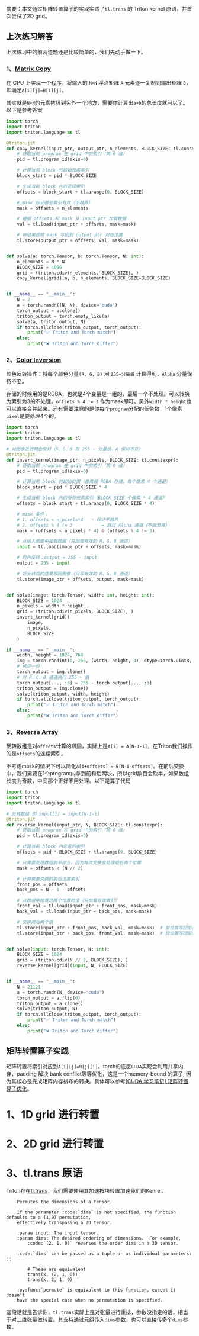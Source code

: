 摘要：本文通过矩阵转置算子的实现实践了`tl.trans` 的 Triton kernel 原语，并首次尝试了2D grid。

## 上次练习解答

上次练习中的前两道题还是比较简单的，我们先动手做一下。

### 1、[Matrix Copy](https://leetgpu.com/challenges/matrix-copy)

在 GPU 上实现一个程序，将输入的 `N×N` 浮点矩阵 `A` 元素逐一复制到输出矩阵 `B`，即满足`A[i][j]=B[i][j]`。

其实就是`N×N`的元素拷贝到另外一个地方，需要你计算出`a+b`的总长度就可以了。以下是参考答案

```Python
import torch
import triton
import triton.language as tl

@triton.jit
def copy_kernel(input_ptr, output_ptr, n_elements, BLOCK_SIZE: tl.constexpr):
    # 获取当前 program 在 grid 中的索引（第 0 维）
    pid = tl.program_id(axis=0)

    # 计算当前 block 的起始元素索引
    block_start = pid * BLOCK_SIZE

    # 生成当前 block 内的连续索引
    offsets = block_start + tl.arange(0, BLOCK_SIZE)

    # mask 标记哪些索引有效（不越界）
    mask = offsets < n_elements

    # 根据 offsets 和 mask 从 input_ptr 加载数据
    val = tl.load(input_ptr + offsets, mask=mask)

    # 将结果按照 mask 写回到 output_ptr 对应位置
    tl.store(output_ptr + offsets, val, mask=mask)


def solve(a: torch.Tensor, b: torch.Tensor, N: int):
    n_elements = N * N
    BLOCK_SIZE = 4096
    grid = (triton.cdiv(n_elements, BLOCK_SIZE), )
    copy_kernel[grid](a, b, n_elements, BLOCK_SIZE=BLOCK_SIZE)


if __name__ == "__main__":
    N = 2
    a = torch.randn((N, N), device='cuda')
    torch_output = a.clone()
    triton_output = torch.empty_like(a)
    solve(a, triton_output, N)
    if torch.allclose(triton_output, torch_output):
        print("✅ Triton and Torch match")
    else:
        print("❌ Triton and Torch differ")
```

### 2、[Color Inversion](https://leetgpu.com/challenges/color-inversion)

颜色反转操作：将每个颜色分量`(R, G, B)` 用 `255−分量值` 计算得到，`Alpha` 分量保持不变。

存储的时候用的是RGBA，也就是4个变量是一组的，最后一个不处理。可以转换为索引为3的不处理，`offsets % 4 != 3` 作为mask即可。另外`width * height`也可以直接合并起来。还有需要注意的是你每个`program`分配的任务数，1个像素`pixel`是要处理4个的。

```Python
import torch
import triton
import triton.language as tl

# 对图像进行颜色反转（R、G、B 取 255 - 分量值，A 保持不变）
@triton.jit
def invert_kernel(image_ptr, n_pixels, BLOCK_SIZE: tl.constexpr):
    # 获取当前 program 在 grid 中的索引（第 0 维）
    pid = tl.program_id(axis=0)

    # 计算当前 block 的起始位置（像素按 RGBA 存储，每个像素 4 个通道）
    block_start = pid * BLOCK_SIZE * 4

    # 生成当前 block 内的所有元素索引（BLOCK_SIZE 个像素 * 4 通道）
    offsets = block_start + tl.arange(0, BLOCK_SIZE * 4)

    # mask 条件：
    # 1. offsets < n_pixels*4   → 保证不越界
    # 2. offsets % 4 != 3           → 跳过 Alpha 通道（不做反转）
    mask = (offsets < n_pixels * 4) & (offsets % 4 != 3)

    # 从输入图像中加载数据（只加载有效的 R、G、B 通道）
    input = tl.load(image_ptr + offsets, mask=mask)

    # 颜色反转：output = 255 - input
    output = 255 - input

    # 将反转后的结果写回图像（只写有效的 R、G、B 通道）
    tl.store(image_ptr + offsets, output, mask=mask)


def solve(image: torch.Tensor, width: int, height: int):
    BLOCK_SIZE = 1024
    n_pixels = width * height
    grid = (triton.cdiv(n_pixels, BLOCK_SIZE), )
    invert_kernel[grid](
        image,
        n_pixels,
        BLOCK_SIZE
    )

if __name__ == "__main__":
    width, height = 1024, 768
    img = torch.randint(0, 256, (width, height, 4), dtype=torch.uint8, device='cuda')
    # 拷贝一份
    torch_output = img.clone()
    # 对 R、G、B 通道执行 255 - 值
    torch_output[..., :3] = 255 - torch_output[..., :3]
    triton_output = img.clone()
    solve(triton_output, width, height)
    if torch.allclose(triton_output, torch_output):
        print("✅ Triton and Torch match")
    else:
        print("❌ Triton and Torch differ")
```

### 3、[Reverse Array](https://leetgpu.com/challenges/reverse-array)

反转数组是对`offsets`计算的巩固，实际上是`A[i] = A[N-1-i]`，在Triton我们操作的是`offsets`的连续索引。

不考虑mask的情况下可以简化`A[i+offsets] = B[N-i-offsets]`。在前后交换中，我们需要在1个program内拿到前和后两块，所以grid数目会砍半，如果数组长度为奇数，中间那个正好不用处理。以下是算子代码

```Python
import torch
import triton
import triton.language as tl

# 反转数组 即 input[i] ↔ input[N-1-i]
@triton.jit
def reverse_kernel(input_ptr, N, BLOCK_SIZE: tl.constexpr):
    # 获取当前 program 在 grid 中的索引（第 0 维）
    pid = tl.program_id(axis=0)

    # 计算当前 block 内元素的索引
    offsets = pid * BLOCK_SIZE + tl.arange(0, BLOCK_SIZE)

    # 只需要处理数组前半部分，因为每次交换会处理前后两个位置
    mask = offsets < (N // 2)

    # 计算需要交换的前后位置索引
    front_pos = offsets
    back_pos = N - 1 - offsets

    # 从数组中加载这两个位置的值（只加载有效索引）
    front_val = tl.load(input_ptr + front_pos, mask=mask)
    back_val = tl.load(input_ptr + back_pos, mask=mask)

    # 交换前后两个值
    tl.store(input_ptr + front_pos, back_val, mask=mask)  # 前位置写回后值
    tl.store(input_ptr + back_pos, front_val, mask=mask)  # 后位置写回前值


def solve(input: torch.Tensor, N: int):
    BLOCK_SIZE = 1024
    grid = (triton.cdiv(N // 2, BLOCK_SIZE), )
    reverse_kernel[grid](input, N, BLOCK_SIZE)


if __name__ == "__main__":
    N = 21121
    a = torch.randn(N, device='cuda')
    torch_output = a.flip(0)
    triton_output = a.clone()
    solve(triton_output, N)
    if torch.allclose(triton_output, torch_output):
        print("✅ Triton and Torch match")
    else:
        print("❌ Triton and Torch differ")
```

## 矩阵转置算子实践

矩阵转置将索引对应到`A[i][j]=B[j][i]`。torch的底层`CUDA`实现会利用共享内存，padding 解决 bank conflict等等优化，这是一个memory-bound 的算子, 因为其核心是完成矩阵内存排布的转换。具体可以参考[[CUDA 学习笔记] 矩阵转置算子优化](https://zhuanlan.zhihu.com/p/692010210)。

# 1、1D grid 进行转置

# 2、2D grid 进行转置

# 3、tl.trans 原语

Triton存在[tl.trans](https://github.com/triton-lang/triton/blob/c817b9b63d40ead1ed023b7663f5ea14f676f4bc/python/triton/language/core.py#L1740)，我们需要使用其加速按块转置加速我们的Kenrel。

```
    Permutes the dimensions of a tensor.

    If the parameter :code:`dims` is not specified, the function defaults to a (1,0) permutation,
    effectively transposing a 2D tensor.

    :param input: The input tensor.
    :param dims: The desired ordering of dimensions.  For example,
        :code:`(2, 1, 0)` reverses the order dims in a 3D tensor.

    :code:`dims` can be passed as a tuple or as individual parameters: ::

        # These are equivalent
        trans(x, (2, 1, 0))
        trans(x, 2, 1, 0)

    :py:func:`permute` is equivalent to this function, except it doesn't
    have the special case when no permutation is specified.
```

这段话就是告诉你，`tl.trans`实际上是对张量进行重排，参数没指定的话，相当于对二维张量做转置。其支持通过元组传入`dims`参数，也可以直接传多个`dims`参数。
